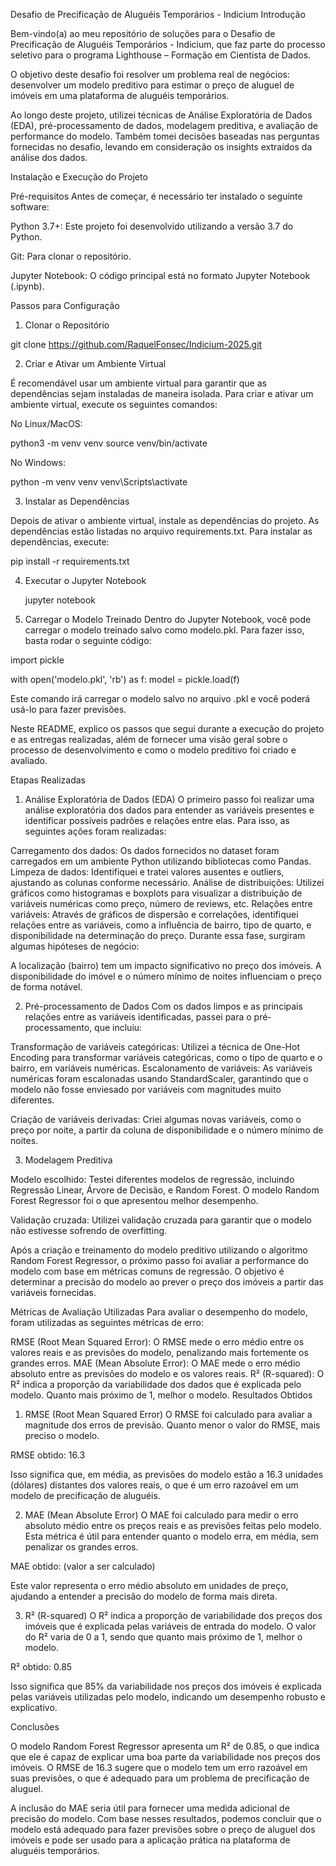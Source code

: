 Desafio de Precificação de Aluguéis Temporários - Indicium
Introdução

Bem-vindo(a) ao meu repositório de soluções para o Desafio de Precificação de Aluguéis Temporários - Indicium, que faz parte do processo seletivo para o programa Lighthouse – Formação em Cientista de Dados.

O objetivo deste desafio foi  resolver um problema real de negócios: desenvolver um modelo preditivo para estimar o preço de aluguel de imóveis em uma plataforma de aluguéis temporários.

Ao longo deste projeto, utilizei técnicas de Análise Exploratória de Dados (EDA), pré-processamento de dados, modelagem preditiva, e avaliação de performance do modelo. Também tomei decisões baseadas nas perguntas fornecidas no desafio, levando em consideração os insights extraídos da análise dos dados.


Instalação e Execução do Projeto

Pré-requisitos
Antes de começar, é necessário ter instalado o seguinte software:

Python 3.7+: Este projeto foi desenvolvido utilizando a versão 3.7  do Python.


Git: Para clonar o repositório.

Jupyter Notebook: O código principal está no formato Jupyter Notebook (.ipynb).

Passos para Configuração

1. Clonar o Repositório
   
git clone https://github.com/RaquelFonsec/Indicium-2025.git


2. Criar e Ativar um Ambiente Virtual

É recomendável usar um ambiente virtual para garantir que as dependências sejam instaladas de maneira isolada. Para criar e ativar um ambiente virtual, execute os seguintes comandos:

No Linux/MacOS:

python3 -m venv venv
source venv/bin/activate

No Windows:

python -m venv venv
venv\Scripts\activate


3. Instalar as Dependências
   
Depois de ativar o ambiente virtual, instale as dependências do projeto. As dependências estão listadas no arquivo requirements.txt. Para instalar as dependências, execute:

pip install -r requirements.txt

4. Executar o Jupyter Notebook

   jupyter notebook

5. Carregar o Modelo Treinado
Dentro do Jupyter Notebook, você pode carregar o modelo treinado salvo como modelo.pkl. Para fazer isso, basta rodar o seguinte código:

import pickle

with open('modelo.pkl', 'rb') as f:
    model = pickle.load(f)

Este comando irá carregar o modelo salvo no arquivo .pkl e você poderá usá-lo para fazer previsões.



Neste README, explico os passos que segui durante a execução do projeto e as entregas realizadas, além de fornecer uma visão geral sobre o processo de desenvolvimento e como o modelo preditivo foi criado e avaliado.



Etapas Realizadas
1. Análise Exploratória de Dados (EDA)
O primeiro passo foi realizar uma análise exploratória dos dados para entender as variáveis presentes e identificar possíveis padrões e relações entre elas. Para isso, as seguintes ações foram realizadas:

Carregamento dos dados: Os dados fornecidos no dataset foram carregados em um ambiente Python utilizando bibliotecas como Pandas.
Limpeza de dados: Identifiquei e tratei valores ausentes e outliers, ajustando as colunas conforme necessário.
Análise de distribuições: Utilizei gráficos como histogramas e boxplots para visualizar a distribuição de variáveis numéricas como preço, número de reviews, etc.
Relações entre variáveis: Através de gráficos de dispersão e correlações, identifiquei relações entre as variáveis, como a influência de bairro, tipo de quarto, e disponibilidade na determinação do preço.
Durante essa fase, surgiram algumas hipóteses de negócio:

A localização (bairro) tem um impacto significativo no preço dos imóveis.
A disponibilidade do imóvel e o número mínimo de noites influenciam o preço de forma notável.

2. Pré-processamento de Dados
Com os dados limpos e as principais relações entre as variáveis identificadas, passei para o pré-processamento, que incluiu:

Transformação de variáveis categóricas: Utilizei a técnica de One-Hot Encoding para transformar variáveis categóricas, como o tipo de quarto e o bairro, em variáveis numéricas.
Escalonamento de variáveis: As variáveis numéricas foram escalonadas usando StandardScaler, garantindo que o modelo não fosse enviesado por variáveis com magnitudes muito diferentes.

Criação de variáveis derivadas: Criei algumas novas variáveis, como o preço por noite, a partir da coluna de disponibilidade e o número mínimo de noites.

3. Modelagem Preditiva
   

Modelo escolhido: Testei diferentes modelos de regressão, incluindo Regressão Linear, Árvore de Decisão, e Random Forest. O modelo Random Forest Regressor foi o que apresentou melhor desempenho.

Validação cruzada: Utilizei validação cruzada para garantir que o modelo não estivesse sofrendo de overfitting.

Após a criação e treinamento do modelo preditivo utilizando o algoritmo Random Forest Regressor, o próximo passo foi avaliar a performance do modelo com base em métricas comuns de regressão. O objetivo é determinar a precisão do modelo ao prever o preço dos imóveis a partir das variáveis fornecidas.

Métricas de Avaliação Utilizadas
Para avaliar o desempenho do modelo, foram utilizadas as seguintes métricas de erro:

RMSE (Root Mean Squared Error): O RMSE mede o erro médio entre os valores reais e as previsões do modelo, penalizando mais fortemente os grandes erros.
MAE (Mean Absolute Error): O MAE mede o erro médio absoluto entre as previsões do modelo e os valores reais.
R² (R-squared): O R² indica a proporção da variabilidade dos dados que é explicada pelo modelo. Quanto mais próximo de 1, melhor o modelo.
Resultados Obtidos
1. RMSE (Root Mean Squared Error)
O RMSE foi calculado para avaliar a magnitude dos erros de previsão. Quanto menor o valor do RMSE, mais preciso o modelo.

RMSE obtido: 16.3

Isso significa que, em média, as previsões do modelo estão a 16.3 unidades (dólares) distantes dos valores reais, o que é um erro razoável em um modelo de precificação de aluguéis.

2. MAE (Mean Absolute Error)
O MAE foi calculado para medir o erro absoluto médio entre os preços reais e as previsões feitas pelo modelo. Esta métrica é útil para entender quanto o modelo erra, em média, sem penalizar os grandes erros.

MAE obtido: (valor a ser calculado)

Este valor representa o erro médio absoluto em unidades de preço, ajudando a entender a precisão do modelo de forma mais direta.

3. R² (R-squared)
O R² indica a proporção de variabilidade dos preços dos imóveis que é explicada pelas variáveis de entrada do modelo. O valor do R² varia de 0 a 1, sendo que quanto mais próximo de 1, melhor o modelo.

R² obtido: 0.85

Isso significa que 85% da variabilidade nos preços dos imóveis é explicada pelas variáveis utilizadas pelo modelo, indicando um desempenho robusto e explicativo.

Conclusões


O modelo Random Forest Regressor apresenta um R² de 0.85, o que indica que ele é capaz de explicar uma boa parte da variabilidade nos preços dos imóveis.
O RMSE de 16.3 sugere que o modelo tem um erro razoável em suas previsões, o que é adequado para um problema de precificação de aluguel.

A inclusão do MAE seria útil para fornecer uma medida adicional de precisão do modelo.
Com base nesses resultados, podemos concluir que o modelo está adequado para fazer previsões sobre o preço de aluguel dos imóveis e pode ser usado para a aplicação prática na plataforma de aluguéis temporários.


